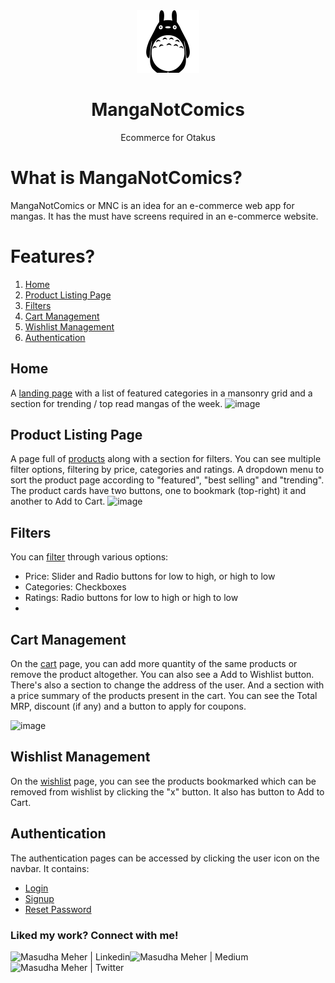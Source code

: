 <div align="center">
  <img src="images/logo.png" height="100" width="100" alt="mnc logo"/>
  
# MangaNotComics
  Ecommerce for Otakus 
</div>

# What is MangaNotComics?
MangaNotComics or MNC is an idea for an e-commerce web app for mangas. It has the must have screens required in an e-commerce website. 

# Features?
1. [Home](#home)
2. [Product Listing Page](#product-listing-page)
3. [Filters](#filters)
4. [Cart Management](#cart-management)
5. [Wishlist Management](#wishlist-management)
6. [Authentication](#authentication)

## Home
A [landing page](https://manganotcomics.netlify.app/) with a list of featured categories in a mansonry grid and a section for trending / top read mangas of the week.
![image](https://user-images.githubusercontent.com/55777560/152849819-99960b92-43e2-41c9-915e-1e4d5754969d.png)


## Product Listing Page 
A page full of [products](https://manganotcomics.netlify.app/component/product.html) along with a section for filters. You can see multiple filter options, filtering by price, categories and ratings.
A dropdown menu to sort the product page according to "featured", "best selling" and "trending".
The product cards have two buttons, one to bookmark (top-right) it and another to Add to Cart.
![image](https://user-images.githubusercontent.com/55777560/152849887-ab6c7ab0-4ee5-48e4-8890-8f6629aa7033.png)


## Filters
You can [filter](https://manganotcomics.netlify.app/component/product.html#filter) through various options:
 - Price: Slider and Radio buttons for low to high, or high to low
 - Categories: Checkboxes
 - Ratings: Radio buttons for low to high or high to low
 -

## Cart Management
On the [cart](https://manganotcomics.netlify.app/component/cart.html) page, you can add more quantity of the same products or remove the product altogether. You can also see a Add to Wishlist button. 
There's also a section to change the address of the user. And a section with a price summary of the products present in the cart. You can see the Total MRP, discount (if any) and a button to apply for coupons.

![image](https://user-images.githubusercontent.com/55777560/152849983-f4a38afe-745c-4970-b3d7-6db64206e4b4.png)


## Wishlist Management
On the [wishlist](https://manganotcomics.netlify.app/component/wishlist.html) page, you can see the products bookmarked which can be removed from wishlist by clicking the "x" button. It also has button to Add to Cart. 

## Authentication
The authentication pages can be accessed by clicking the user icon on the navbar. It contains:
 - [Login](https://manganotcomics.netlify.app/#login-drawer)
 - [Signup](https://manganotcomics.netlify.app/#signup-drawer)
 - [Reset Password](https://manganotcomics.netlify.app/#password-drawer)

### Liked my work? Connect with me!
<a href="https://www.linkedin.com/in/masudhameher/" target="_blank">
  <img align="left" alt="Masudha Meher | Linkedin" src="https://img.shields.io/badge/LinkedIn-0077B5?style=for-the-badge&logo=linkedin&logoColor=white" />
</a>
<a href="https://samflab.medium.com/" target="_blank">
  <img align="left" alt="Masudha Meher | Medium" src="https://img.shields.io/badge/Medium-12100E?style=for-the-badge&logo=medium&logoColor=white" />
</a>
<a href="https://www.twitter.com/kasturimeh" target="_blank">
  <img align="left" alt="Masudha Meher | Twitter" src="https://img.shields.io/badge/Twitter-00ACEE?style=for-the-badge&logo=twitter&logoColor=white" />
</a>

<br/>
<br/>

